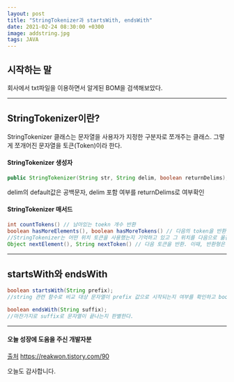 ```yaml
---
layout: post
title: "StringTokenizer과 startsWith, endsWith"
date: 2021-02-24 08:30:00 +0300
image: addstring.jpg
tags: JAVA
---
```


## 시작하는 말

회사에서 txt파일을 이용하면서 알게된 BOM을 검색해보았다.

***

## StringTokenizer이란?  

StringTokenizer 클래스는 문자열을 사용자가 지정한 구분자로 쪼개주는 클래스. 그렇게 쪼개어진 문자열을 토큰(Token)이라 한다.


#### StringTokenizer 생성자  

~~~Java
public StringTokenizer(String str, String delim, boolean returnDelims); 
~~~
  
delim의 default값은 공백문자, delim 포함 여부를 returnDelims로 여부확인  

#### StringTokenizer 매서드  

~~~Java
int countTokens() // 남아있는 toekn 개수 반환
boolean hasMoreElements(), boolean hasMoreTokens() // 다음의 token을 반환. 
//StringTokenizer는 어떤 위치 토큰을 사용했는지 기억하고 있고 그 위치를 다음으로 옮김
Object nextElement(), String nextToken() // 다음 토큰을 반환. 이때, 반환형은 순서대로 Object, String이다.
~~~

***

## startsWith와 endsWith  

~~~JAVA 
boolean startsWith(String prefix);
//string 관련 함수로 비교 대상 문자열이 prefix 값으로 시작되는지 여부를 확인하고 boolean (true / false) 값으로 리턴한다.

boolean endsWith(String suffix);
//마찬가지로 suffix로 문자열이 끝나는지 판별한다.
~~~

***

#### 오늘 성장에 도움을 주신 개발자분  

[출처](https://reakwon.tistory.com/90) https://reakwon.tistory.com/90  

오늘도 감사합니다.  
